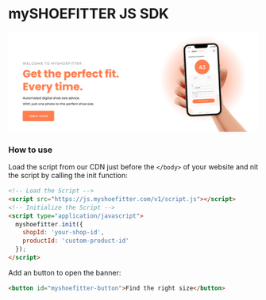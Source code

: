 # mySHOEFITTER JS SDK

<a href="https://en.myshoefitter.com" target="_blank" className="banner-image">
  <img src="https://raw.githubusercontent.com/myshoefitter/js-sdk/main/.github/readme/promotion.jpg" alt="mySHOEFITTER Promotion Banner" />
</a>

### How to use
Load the script from our CDN just before the `</body>` of your website and nit the script by calling the init function:
```html
<!-- Load the Script -->
<script src="https://js.myshoefitter.com/v1/script.js"></script>
<!-- Initialize the Script -->
<script type="application/javascript">
  myshoefitter.init({
    shopId: 'your-shop-id',
    productId: 'custom-product-id'
  });
</script>
```

Add an button to open the banner:
```html
<button id="myshoefitter-button">Find the right size</button>
```